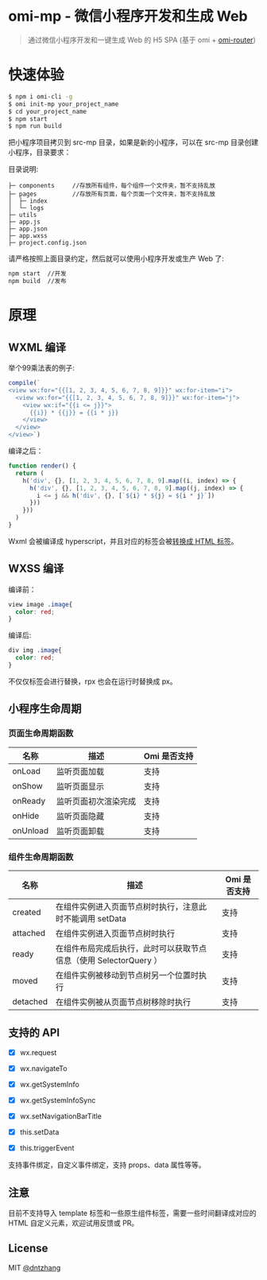 # omi-mp - 微信小程序开发和生成 Web

> 通过微信小程序开发和一键生成 Web 的 H5 SPA (基于 omi + [omi-router](https://github.com/Tencent/omi/tree/master/packages/omi-router))

# 快速体验

```bash
$ npm i omi-cli -g              
$ omi init-mp your_project_name    
$ cd your_project_name        
$ npm start                  
$ npm run build             
```

把小程序项目拷贝到 src-mp 目录，如果是新的小程序，可以在 src-mp 目录创建小程序，目录要求：

目录说明:

```
├─ components     //存放所有组件，每个组件一个文件夹，暂不支持乱放
├─ pages          //存放所有页面，每个页面一个文件夹，暂不支持乱放
│  ├─ index    
│  └─ logs   
├─ utils
├─ app.js
├─ app.json
├─ app.wxss
├─ project.config.json
```

请严格按照上面目录约定，然后就可以使用小程序开发或生产 Web 了:

```bash
npm start  //开发
npm build  //发布
```

# 原理

## WXML 编译

举个99乘法表的例子:

```js
compile(`
<view wx:for="{{[1, 2, 3, 4, 5, 6, 7, 8, 9]}}" wx:for-item="i">
  <view wx:for="{{[1, 2, 3, 4, 5, 6, 7, 8, 9]}}" wx:for-item="j">
    <view wx:if="{{i <= j}}">
      {{i}} * {{j}} = {{i * j}}
    </view>
  </view>
</view>`)
```

编译之后：

```js
function render() {
  return (
    h('div', {}, [1, 2, 3, 4, 5, 6, 7, 8, 9].map((i, index) => {
      h('div', {}, [1, 2, 3, 4, 5, 6, 7, 8, 9].map((j, index) => {
        i <= j && h('div', {}, [`${i} * ${j} = ${i * j}`])
      }))
    }))
  )
}
```

Wxml 会被编译成 hyperscript，并且对应的标签会被[转换成 HTML 标签](https://github.com/Tencent/omi/blob/master/packages/omi-mp/scripts/mp/tag-mapping.js#L1-L17)。

## WXSS 编译

编译前：

```css
view image .image{
  color: red;
}
```

编译后:

```css
div img .image{
  color: red;
}
```

不仅仅标签会进行替换，rpx 也会在运行时替换成 px。

## 小程序生命周期

### 页面生命周期函数

| 名称 | 描述  |  Omi 是否支持 |
| ------ | ------  |------  |
| onLoad | 	监听页面加载|  支持	  |
| onShow | 监听页面显示	  | 支持 |
| onReady | 监听页面初次渲染完成 |  支持	 |
| onHide | 监听页面隐藏	  | 支持|
| onUnload | 监听页面卸载  |  支持	|

### 组件生命周期函数

| 名称 | 描述  |Omi 是否支持 |
| ------ | ------  |------  |
| created | 	在组件实例进入页面节点树时执行，注意此时不能调用 setData	|  支持   |
| attached | 在组件实例进入页面节点树时执行	|  支持   |
| ready | 在组件布局完成后执行，此时可以获取节点信息（使用 SelectorQuery ）	|  支持  |
| moved | 在组件实例被移动到节点树另一个位置时执行	  | 支持|
| detached | 在组件实例被从页面节点树移除时执行 |  支持 |

## 支持的 API

- [x] wx.request
- [x] wx.navigateTo
- [x] wx.getSystemInfo
- [x] wx.getSystemInfoSync
- [x] wx.setNavigationBarTitle


- [x] this.setData
- [x] this.triggerEvent

支持事件绑定，自定义事件绑定，支持 props、data 属性等等。

## 注意

目前不支持导入 template 标签和一些原生组件标签，需要一些时间翻译成对应的 HTML 自定义元素，欢迎试用反馈或 PR。

## License
MIT [@dntzhang](https://github.com/dntzhang)

